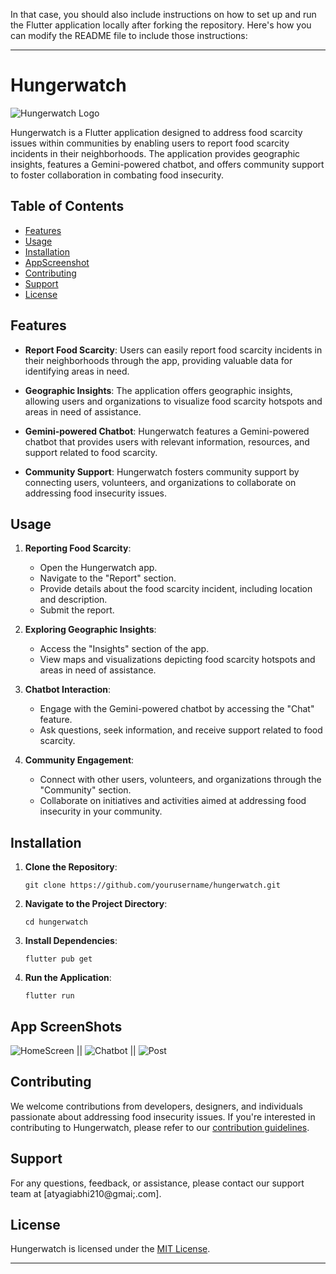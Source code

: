 In that case, you should also include instructions on how to set up and run the Flutter application locally after forking the repository. Here's how you can modify the README file to include those instructions:

---

# Hungerwatch

![Hungerwatch Logo](./assets/app_logo.png)


Hungerwatch is a Flutter application designed to address food scarcity issues within communities by enabling users to report food scarcity incidents in their neighborhoods. The application provides geographic insights, features a Gemini-powered chatbot, and offers community support to foster collaboration in combating food insecurity.

## Table of Contents

- [Features](#features)
- [Usage](#usage)
- [Installation](#installation)
- [AppScreenshot](#appscreenshots)
- [Contributing](#contributing)
- [Support](#support)
- [License](#license)

## Features

- **Report Food Scarcity**: Users can easily report food scarcity incidents in their neighborhoods through the app, providing valuable data for identifying areas in need.

- **Geographic Insights**: The application offers geographic insights, allowing users and organizations to visualize food scarcity hotspots and areas in need of assistance.

- **Gemini-powered Chatbot**: Hungerwatch features a Gemini-powered chatbot that provides users with relevant information, resources, and support related to food scarcity.

- **Community Support**: Hungerwatch fosters community support by connecting users, volunteers, and organizations to collaborate on addressing food insecurity issues.

## Usage

1. **Reporting Food Scarcity**:
   - Open the Hungerwatch app.
   - Navigate to the "Report" section.
   - Provide details about the food scarcity incident, including location and description.
   - Submit the report.

2. **Exploring Geographic Insights**:
   - Access the "Insights" section of the app.
   - View maps and visualizations depicting food scarcity hotspots and areas in need of assistance.

3. **Chatbot Interaction**:
   - Engage with the Gemini-powered chatbot by accessing the "Chat" feature.
   - Ask questions, seek information, and receive support related to food scarcity.

4. **Community Engagement**:
   - Connect with other users, volunteers, and organizations through the "Community" section.
   - Collaborate on initiatives and activities aimed at addressing food insecurity in your community.

## Installation

1. **Clone the Repository**:
   ```
   git clone https://github.com/yourusername/hungerwatch.git
   ```

2. **Navigate to the Project Directory**:
   ```
   cd hungerwatch
   ```

3. **Install Dependencies**:
   ```
   flutter pub get
   ```

4. **Run the Application**:
   ```
   flutter run
   ```

## App ScreenShots
![HomeScreen](./assets/home_page.jpeg) || ![Chatbot](./assets/chatbot.jpeg) || ![Post](./assets/post.jpeg)




## Contributing

We welcome contributions from developers, designers, and individuals passionate about addressing food insecurity issues. If you're interested in contributing to Hungerwatch, please refer to our [contribution guidelines](CONTRIBUTING.md).

## Support

For any questions, feedback, or assistance, please contact our support team at [atyagiabhi210@gmai;.com].

## License

Hungerwatch is licensed under the [MIT License](LICENSE).

---

